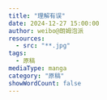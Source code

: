 ```yaml
---
title: "理解有误"
date: 2024-12-27 15:00:00
author: weibo@朗姆泡派
resources:
  - src: "**.jpg"
tags:
  - 原稿
mediaType: manga
category: "原稿"
showWordCount: false
---
```

